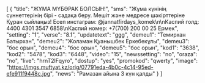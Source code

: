 [
  {
    "title": "ЖҰМА МҮБӘРАК БОЛСЫН!",
    "sms": "Жұма күнінің сүннеттерінің бірі - садақа беру. Мешіт және медресе шәкірттеріне Құран сыйлаңыз! Есеп инстаграм: @jannatfirdays_komek\n\nКаспий голд: 4400 4301 3547 6858\nКаспий номер: +7(700) 200 00 25 Ермек",
    "setting": "1",
    "verse": "8.1",
    "updatetext": "ggg",
    "demeu1": "Темирхан Батырхан",
    "demeu2": "Жоламан Қуанышбек Еркебекұлы",
    "demeu3": "бос орын",
    "demeu4": "бос орын",
    "demeu5": "бос орын",
    "kod1": "3638",
    "kod2": "5478",
    "kod3": "6448",
    "video": "15",
    "newssetting": "no",
    "oraza": "no",
    "live": "hrnT2IFqyro",
    "dostup": "yes",
    "promokod": "qwerty",
    "image": "https://imgs.muftyat.kz/orig/07791eda-4b0c-4c14-95ed-efe911f9448c.jpg",
    "news": "Рамазан айына 3 күн қалды"
  }
]
